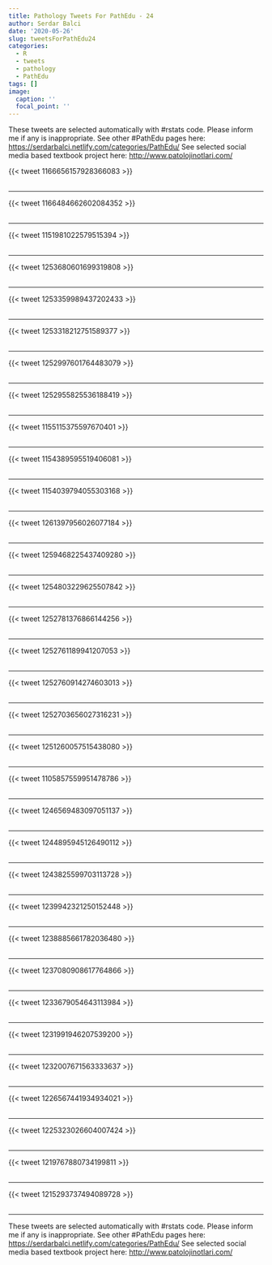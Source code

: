 ```yaml
---
title: Pathology Tweets For PathEdu - 24
author: Serdar Balci
date: '2020-05-26'
slug: tweetsForPathEdu24
categories:
  - R
  - tweets
  - pathology
  - PathEdu
tags: []
image:
  caption: ''
  focal_point: ''
---
```



These tweets are selected automatically with #rstats code. Please inform me if any is inappropriate.
See other #PathEdu pages here: https://serdarbalci.netlify.com/categories/PathEdu/ 
See selected social media based textbook project here: http://www.patolojinotlari.com/

{{< tweet 1166656157928366083 >}}
<br>
<br>
<hr>
{{< tweet 1166484662602084352 >}}
<br>
<br>
<hr>
{{< tweet 1151981022579515394 >}}
<br>
<br>
<hr>
{{< tweet 1253680601699319808 >}}
<br>
<br>
<hr>
{{< tweet 1253359989437202433 >}}
<br>
<br>
<hr>
{{< tweet 1253318212751589377 >}}
<br>
<br>
<hr>
{{< tweet 1252997601764483079 >}}
<br>
<br>
<hr>
{{< tweet 1252955825536188419 >}}
<br>
<br>
<hr>
{{< tweet 1155115375597670401 >}}
<br>
<br>
<hr>
{{< tweet 1154389595519406081 >}}
<br>
<br>
<hr>
{{< tweet 1154039794055303168 >}}
<br>
<br>
<hr>
{{< tweet 1261397956026077184 >}}
<br>
<br>
<hr>
{{< tweet 1259468225437409280 >}}
<br>
<br>
<hr>
{{< tweet 1254803229625507842 >}}
<br>
<br>
<hr>
{{< tweet 1252781376866144256 >}}
<br>
<br>
<hr>
{{< tweet 1252761189941207053 >}}
<br>
<br>
<hr>
{{< tweet 1252760914274603013 >}}
<br>
<br>
<hr>
{{< tweet 1252703656027316231 >}}
<br>
<br>
<hr>
{{< tweet 1251260057515438080 >}}
<br>
<br>
<hr>
{{< tweet 1105857559951478786 >}}
<br>
<br>
<hr>
{{< tweet 1246569483097051137 >}}
<br>
<br>
<hr>
{{< tweet 1244895945126490112 >}}
<br>
<br>
<hr>
{{< tweet 1243825599703113728 >}}
<br>
<br>
<hr>
{{< tweet 1239942321250152448 >}}
<br>
<br>
<hr>
{{< tweet 1238885661782036480 >}}
<br>
<br>
<hr>
{{< tweet 1237080908617764866 >}}
<br>
<br>
<hr>
{{< tweet 1233679054643113984 >}}
<br>
<br>
<hr>
{{< tweet 1231991946207539200 >}}
<br>
<br>
<hr>
{{< tweet 1232007671563333637 >}}
<br>
<br>
<hr>
{{< tweet 1226567441934934021 >}}
<br>
<br>
<hr>
{{< tweet 1225323026604007424 >}}
<br>
<br>
<hr>
{{< tweet 1219767880734199811 >}}
<br>
<br>
<hr>
{{< tweet 1215293737494089728 >}}
<br>
<br>
<hr>


These tweets are selected automatically with #rstats code. Please inform me if any is inappropriate.
See other #PathEdu pages here: https://serdarbalci.netlify.com/categories/PathEdu/ 
See selected social media based textbook project here: http://www.patolojinotlari.com/
